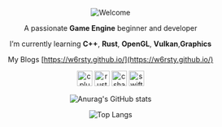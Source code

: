 <div align="center">
  
![Welcome][github-sub-title:img]

[github-sub-title:img]: https://readme-typing-svg.herokuapp.com/?font=Segoe+Script&center=true&lines=Hello,%20I%27m%20w6rsty;

A passionate **Game Engine** beginner and developer


I’m currently learning **C++**, **Rust**, **OpenGL**, **Vulkan**,**Graphics**

My Blogs [https://w6rsty.github.io/](https://w6rsty.github.io/)

<img src="https://img.shields.io/badge/C%2B%2B-00599C?style=for-the-badge&logo=c%2B%2B&logoColor=white" alt="cplusplus" height="30"/> 
<img src="https://img.shields.io/badge/Rust-FA7343?style=for-the-badge&logo=rust&logoColor=white" alt="rust" height="30"/>
<img src="https://img.shields.io/badge/C%23-239120?style=for-the-badge&logo=c-sharp&logoColor=white" alt="csharp" height="30"/>
<img src="https://img.shields.io/badge/Swift-FA7343?style=for-the-badge&logo=swift&logoColor=white" alt="swift" height="30"/>

![Anurag's GitHub stats](https://github-readme-stats.vercel.app/api?username=w6rsty&layout=compact&theme=tokyonight)

![Top Langs](https://github-readme-stats.vercel.app/api/top-langs/?username=w6rsty&layout=compact&theme=tokyonight)

</div>
